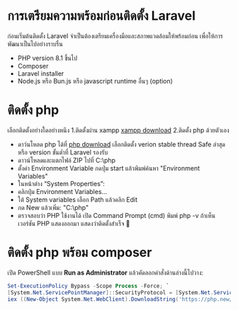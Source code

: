# การเตรียมความพร้อมก่อนติดตั้ง Laravel

ก่อนเริ่มต้นติดตั้ง Laravel จำเป็นต้องเตรียมเครื่องมือและสภาพแวดล้อมให้พร้อมก่อน เพื่อให้การพัฒนาเป็นไปอย่างราบรื่น

- PHP version 8.1 ขึ้นไป
- Composer
- Laravel installer
- Node.js หรือ Bun.js หรือ javascript runtime อื่นๆ (option)

# ติดตั้ง php

เลือกติดตั้งอย่างใดอย่างหนึง
1.ติดตั้งผ่าน xampp [xampp download](https://www.apachefriends.org/)
2.ติดตั้ง php ด้วยตัวเอง

- ดาว์นโหลด php ได้ที่ [php download](https://windows.php.net/download/) เลือกติดตั้ง verion stable thread Safe ล่าสุดหรือ version ขั้นต่ำที่ Laravel รองรับ
- ดาวน์โหลดและแตกไฟล์ ZIP ไปที่ C:\php
- ตั้งค่า Environment Variable กดปุ่ม start แล้วพิมพ์ค้นหา "Environment Variables"
- ในหน้าต่าง “System Properties”:
- คลิกปุ่ม Environment Variables...
- ใต้ System variables เลือก Path แล้วคลิก Edit
- กด New แล้วเพิ่ม: "C:\php"
- ตรวจสอบว่า PHP ใช้งานได้ เปิด Command Prompt (cmd) พิมพ์ php -v ถ้าเห็นเวอร์ชัน PHP แสดงออกมา แสดงว่าติดตั้งสำเร็จ 🎉

# ติดตั้ง php พร้อม composer

เปิด PowerShell แบบ **Run as Administrator** แล้วคัดลอกคำสั่งด้านล่างนี้ไปวาง:

```powershell
Set-ExecutionPolicy Bypass -Scope Process -Force; `
[System.Net.ServicePointManager]::SecurityProtocol = [System.Net.ServicePointManager]::SecurityProtocol -bor 3072; `
iex ((New-Object System.Net.WebClient).DownloadString('https://php.new/install/windows/8.4'))
```

